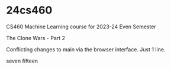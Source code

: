 # 24cs460
CS460 Machine Learning course for 2023-24 Even Semester

The Clone Wars - Part 2

Conflicting changes to main via the browser interface. Just 1 line. 

seven fifteen
